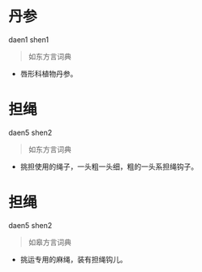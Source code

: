 # 丹参
daen1 shen1
> 如东方言词典
- 唇形科植物丹参。

# 担绳
daen5 shen2
> 如东方言词典
- 挑担使用的绳子，一头粗一头细，粗的一头系担绳钩子。

# 担绳
daen5 shen2
> 如皋方言词典
- 挑运专用的麻绳，装有担绳钩儿。
